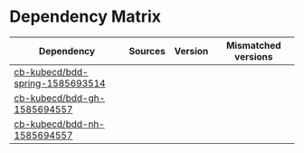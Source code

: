 # Dependency Matrix

Dependency | Sources | Version | Mismatched versions
---------- | ------- | ------- | -------------------
[cb-kubecd/bdd-spring-1585693514](https://github.com/cb-kubecd/bdd-spring-1585693514.git) |  | []() | 
[cb-kubecd/bdd-gh-1585694557](https://github.com/cb-kubecd/bdd-gh-1585694557.git) |  | []() | 
[cb-kubecd/bdd-nh-1585694557](https://github.com/cb-kubecd/bdd-nh-1585694557.git) |  | []() | 
